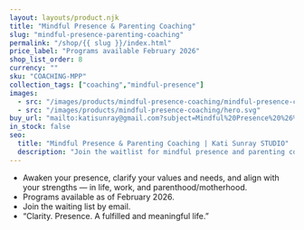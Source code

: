 ```yaml
---
layout: layouts/product.njk
title: "Mindful Presence & Parenting Coaching"
slug: "mindful-presence-parenting-coaching"
permalink: "/shop/{{ slug }}/index.html"
price_label: "Programs available February 2026"
shop_list_order: 8
currency: ""
sku: "COACHING-MPP"
collection_tags: ["coaching","mindful-presence"]
images:
  - src: "/images/products/mindful-presence-coaching/mindful-presence-coaching.jpg"
  - src: "/images/products/mindful-presence-coaching/hero.svg"
buy_url: "mailto:katisunray@gmail.com?subject=Mindful%20Presence%20%26%20Parenting%20Coaching%20Waitlist"
in_stock: false
seo:
  title: "Mindful Presence & Parenting Coaching | Kati Sunray STUDIO"
  description: "Join the waitlist for mindful presence and parenting coaching launching in 2026."
---
```


- Awaken your presence, clarify your values and needs, and align with your strengths — in life, work, and parenthood/motherhood.
- Programs available as of February 2026.
- Join the waiting list by email.
- “Clarity. Presence. A fulfilled and meaningful life.”
